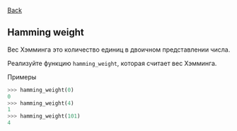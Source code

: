 [Back](../README.md)

## Hamming weight

Вес Хэмминга это количество единиц в двоичном представлении числа.

Реализуйте функцию `hamming_weight`, которая считает вес Хэмминга.

Примеры
```python
>>> hamming_weight(0)
0
>>> hamming_weight(4)
1
>>> hamming_weight(101)
4
```
